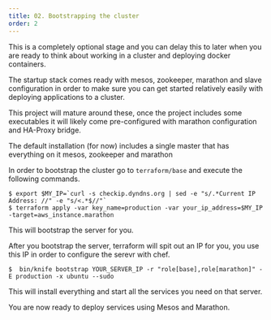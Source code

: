 ```yaml
---
title: 02. Bootstrapping the cluster
order: 2
---
```


This is a completely optional stage and you can delay this to later when you
are ready to think about working in a cluster and deploying docker containers.

The startup stack comes ready with mesos, zookeeper, marathon and slave
configuration in order to make sure you can get started relatively easily with
deploying applications to a cluster.

This project will mature around these, once the project includes some
executables it will likely come pre-configured with marathon configuration and
HA-Proxy bridge.

The default installation (for now) includes a single master that has everything
on it mesos, zookeeper and marathon

In order to bootstrap the cluster go to `terraform/base` and execute the
following commands.

```
$ export $MY_IP=`curl -s checkip.dyndns.org | sed -e "s/.*Current IP Address: //" -e "s/<.*$//"`
$ terraform apply -var key_name=production -var your_ip_address=$MY_IP -target=aws_instance.marathon
```

This will bootstrap the server for you.

After you bootstrap the server, terraform will spit out an IP for you, you use
this IP in order to configure the serevr with chef.

```
$  bin/knife bootstrap YOUR_SERVER_IP -r "role[base],role[marathon]" -E production -x ubuntu --sudo
```

This will install everything and start all the services you need on that
server. 

You are now ready to deploy services using Mesos and Marathon.
